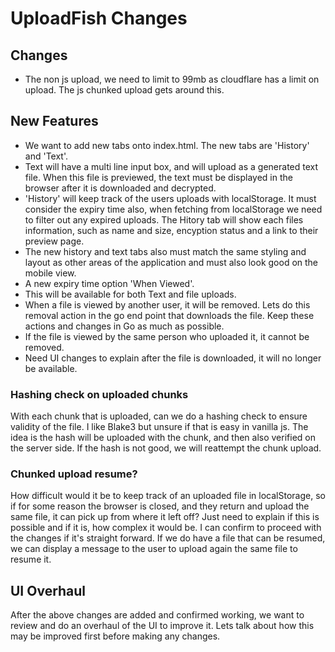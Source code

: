 # UploadFish Changes

## Changes

- The non js upload, we need to limit to 99mb as cloudflare has a limit on upload. The js chunked upload gets around this.

## New Features

- We want to add new tabs onto index.html. The new tabs are 'History' and 'Text'.
 - Text will have a multi line input box, and will upload as a generated text file. When this file is previewed, the text must be displayed in the browser after it is downloaded and decrypted.
 - 'History' will keep track of the users uploads with localStorage. It must consider the expiry time also, when fetching from localStorage we need to filter out any expired uploads. The Hitory tab will show each files information, such as name and size, encyption status and a link to their preview page. 
 - The new history and text tabs also must match the same styling and layout as other areas of the application and must also look good on the mobile view.
- A new expiry time option 'When Viewed'.
 - This will be available for both Text and file uploads.
 - When a file is viewed by another user, it will be removed. Lets do this removal action in the go end point that downloads the file. Keep these actions and changes in Go as much as possible.
 - If the file is viewed by the same person who uploaded it, it cannot be removed.
 - Need UI changes to explain after the file is downloaded, it will no longer be available.

### Hashing check on uploaded chunks

With each chunk that is uploaded, can we do a hashing check to ensure validity of the file. I like Blake3 but unsure if that is easy in vanilla js. The idea is the hash will be uploaded with the chunk, and then also verified on the server side. If the hash is not good, we will reattempt the chunk upload.

### Chunked upload resume?

How difficult would it be to keep track of an uploaded file in localStorage, so if for some reason the browser is closed, and they return and upload the same file, it can pick up from where it left off? Just need to explain if this is possible and if it is, how complex it would be. I can confirm to proceed with the changes if it's straight forward. If we do have a file that can be resumed, we can display a message to the user to upload again the same file to resume it.

## UI Overhaul

After the above changes are added and confirmed working, we want to review and do an overhaul of the UI to improve it. Lets talk about how this may be improved first before making any changes.